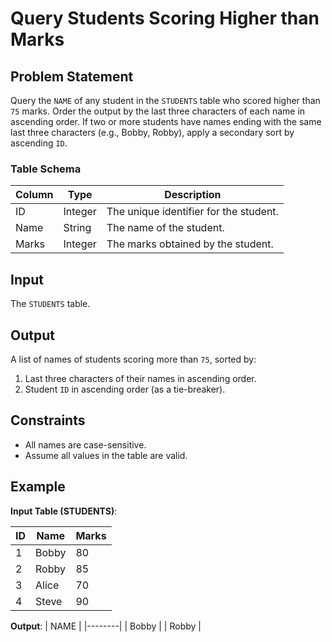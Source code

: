 # Query Students Scoring Higher than Marks

## Problem Statement
Query the `NAME` of any student in the `STUDENTS` table who scored higher than `75` marks. Order the output by the last three characters of each name in ascending order. If two or more students have names ending with the same last three characters (e.g., Bobby, Robby), apply a secondary sort by ascending `ID`.

### Table Schema

| Column | Type    | Description                      |
|--------|---------|----------------------------------|
| ID     | Integer | The unique identifier for the student. |
| Name   | String  | The name of the student.         |
| Marks  | Integer | The marks obtained by the student. |

## Input
The `STUDENTS` table.

## Output
A list of names of students scoring more than `75`, sorted by:
1. Last three characters of their names in ascending order.
2. Student `ID` in ascending order (as a tie-breaker).

## Constraints
- All names are case-sensitive.
- Assume all values in the table are valid.

## Example
**Input Table (STUDENTS)**:

| ID  | Name    | Marks |
|-----|---------|-------|
| 1   | Bobby   | 80    |
| 2   | Robby   | 85    |
| 3   | Alice   | 70    |
| 4   | Steve   | 90    |

**Output**:
| NAME   |
|--------|
| Bobby  |
| Robby  |
